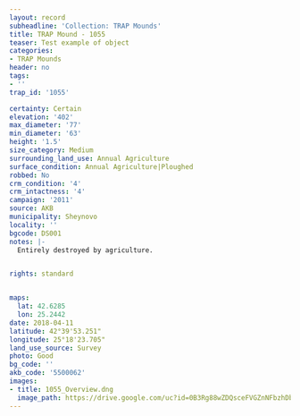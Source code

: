 ```yaml
---
layout: record
subheadline: 'Collection: TRAP Mounds'
title: TRAP Mound - 1055
teaser: Test example of object
categories:
- TRAP Mounds
header: no
tags:
- ''
trap_id: '1055'

certainty: Certain
elevation: '402'
max_diameter: '77'
min_diameter: '63'
height: '1.5'
size_category: Medium
surrounding_land_use: Annual Agriculture
surface_condition: Annual Agriculture|Ploughed
robbed: No
crm_condition: '4'
crm_intactness: '4'
campaign: '2011'
source: AKB
municipality: Sheynovo
locality: ''
bgcode: DS001
notes: |-
  Entirely destroyed by agriculture.


rights: standard


maps:
  lat: 42.6285
  lon: 25.2442
date: 2018-04-11
latitude: 42°39'53.251"
longitude: 25°18'23.705"
land_use_source: Survey
photo: Good
bg_code: ''
akb_code: '5500062'
images:
- title: 1055_Overview.dng
  image_path: https://drive.google.com/uc?id=0B3Rg88wZDQsceFVGZnNFbzhDb2s
---
```

